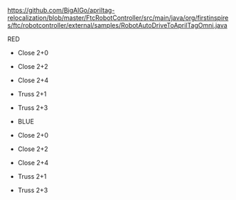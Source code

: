 https://github.com/BigAlGo/apriltag-relocalization/blob/master/FtcRobotController/src/main/java/org/firstinspires/ftc/robotcontroller/external/samples/RobotAutoDriveToAprilTagOmni.java

RED
- Close 2+0
- Close 2+2
- Close 2+4
- Truss 2+1
- Truss 2+3

- BLUE
- Close 2+0
- Close 2+2
- Close 2+4
- Truss 2+1
- Truss 2+3
